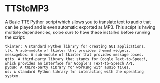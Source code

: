 # TTStoMP3

A Basic TTS Python script which allows you to translate text to audio that can be played and is even automatic exported as MP3. This script is having multiple dependencies, so be sure to have these installed before running the script:

    tkinter: A standard Python library for creating GUI applications.
    ttk: A sub-module of tkinter that provides themed widgets.
    messagebox: A sub-module of tkinter that provides message boxes.
    gtts: A third-party library that stands for Google Text-to-Speech, which provides an interface for Google's Text-to-Speech API.
    pydub: A third-party library for working with audio files.
    os: A standard Python library for interacting with the operating system.
